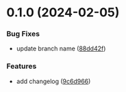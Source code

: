 # 0.1.0 (2024-02-05)


### Bug Fixes

* update branch name ([88dd42f](https://github.com/seacai/greetings-ci/commit/88dd42f72d071f19228cfda3ce1f13a864fdc4a3))


### Features

* add changelog ([9c6d966](https://github.com/seacai/greetings-ci/commit/9c6d966349d3eea9f477c8468292260eba1677ae))



